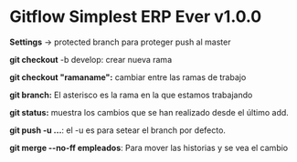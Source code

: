 # Gitflow Simplest ERP Ever v1.0.0
**Settings** -> protected branch para proteger push al master

**git checkout** -b develop: crear nueva rama

**git checkout "ramaname":** cambiar entre las ramas de trabajo

**git branch:** El asterisco es la rama en la que estamos trabajando

**git status:** muestra los cambios que se han realizado desde el último add.

**git push -u ...**: el -u es para setear el branch por defecto.

**git merge --no-ff empleados**: Para mover las historias y se vea el cambio
